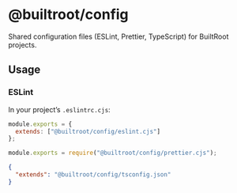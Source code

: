 # @builtroot/config

Shared configuration files (ESLint, Prettier, TypeScript) for BuiltRoot projects.

## Usage

### ESLint
In your project’s `.eslintrc.cjs`:
```js
module.exports = {
  extends: ["@builtroot/config/eslint.cjs"]
};
```
```js
module.exports = require("@builtroot/config/prettier.cjs");
```
```json
{
  "extends": "@builtroot/config/tsconfig.json"
}
```
